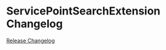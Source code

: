 # ServicePointSearchExtension Changelog

[Release Changelog](https://github.com/spryker/service-point-search-extension/releases)
